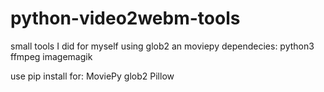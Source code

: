 # python-video2webm-tools
small tools I did for myself using glob2 an moviepy
dependecies:
python3
ffmpeg
imagemagik

use pip install for:
MoviePy
glob2
Pillow

